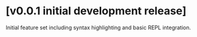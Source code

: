 # [v0.0.1 initial development release]

Initial feature set including syntax highlighting and basic REPL integration.